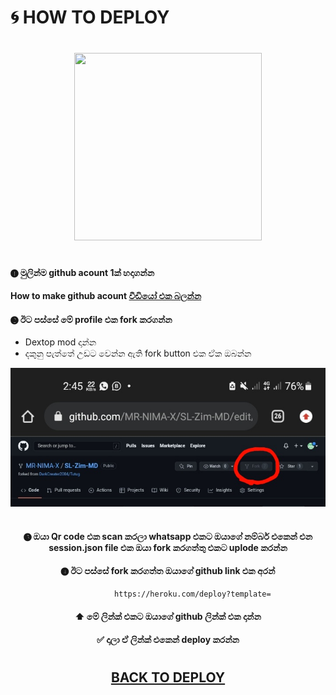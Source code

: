 # 🌀 HOW TO DEPLOY 
#
<div align="center">
  <img src="https://github.com/DarkCreater2004/Tutug/raw/zim-bot-inc/drips.jpg" width="300" height="300">
</div align="center">


#   
#  
#  
#

#### ❶  මුලින්ම github acount 1ක් හදාගන්න

#### How to make github acount  [වීඩියෝ එක බලන්න](https://youtu.be/NZ6oSZfoR88)
#### ❷ ඊට පස්සේ මේ profile එක fork කරගන්න
 + Dextop mod දාන්න 
+ දකුනු පැත්තේ උඩට වෙන්න ඇති fork button  එක ඒක ඔබන්න
<div align="center">
  <img src="https://github.com/DarkCreater2004/Tutug/raw/zim-bot-inc/storage/Screenshot_20220620-144541_Chrome.jpg" 

</div align="center">
  
#
#   
#   
  
#### ❸  ඔයා Qr code එක scan කරලා  whatsapp  එකට ඔයාගේ නම්බර් එකෙන් එන session.json file එක ඔයා fork කරගත්තු එකට uplode  කරන්න 
#### ❹ ඊට පස්සේ fork කරගත්ත ඔයාගේ github link එක අරන්
               https://heroku.com/deploy?template=

#### ⬆️ මේ ලින්ක් එකට ඔයාගේ github ලින්ක් එක දාන්න 

#### ✅ දාලා ඒ ලින්ක් එකෙන් deploy  කරන්න
#  
#  
#
## [BACK TO DEPLOY](https://github.com/MR-NIMA-X/SL-Zim-MD)
